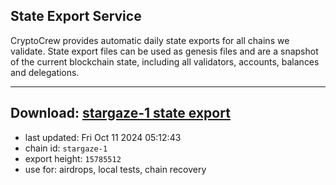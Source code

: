 ## State Export Service
CryptoCrew provides automatic daily state exports for all chains we validate. State export files can be used as genesis files and are a snapshot of the current blockchain state, including all validators, accounts, balances and delegations.

---
**Download: [stargaze-1 state export](https://dl-eu2.ccvalidators.com/SERVICE/stargaze/stargaze-1_export_15785512.json)**
---

- last updated: Fri Oct 11 2024 05:12:43
- chain id: `stargaze-1`
- export height: `15785512`
- use for: airdrops, local tests, chain recovery
